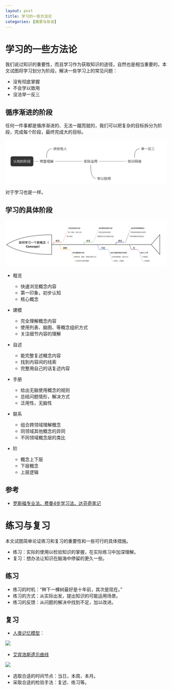 ```yaml
---
layout: post
title: 学习的一些方法论
categories: [摘录与杂谈]
---
```


# 学习的一些方法论

我们说过知识的重要性，而且学习作为获取知识的途径，自然也是相当重要的，本文试图将学习划分为阶段，解决一些学习上的常见问题：

+ 没有彻底掌握
+ 不会学以致用
+ 没法举一反三


## 循序渐进的阶段

任何一件事都是循序渐进的、无法一蹴而就的，我们可以把复杂的目标拆分为阶段，完成每个阶段，最终完成大的目标。


![](/assets/img/books/reading/2-1-1.png)

对于学习也是一样。


## 学习的具体阶段

![](/assets/img/books/reading/2-1-2.png)

+ 粗览
  + 快速浏览概念内容
  + 第一印象，初步认知
  + 核心概念


+ 建模
  + 完全理解概念内容
  + 使用列表、脑图、等概念组织方式
  + 关注细节内容的理解


+ 自述
  + 能完整复述概念内容
  + 找到内容间的线索
  + 完整用自己的话复述内容


+ 手册
  + 给出无脑使用概念的规则
  + 总结问题情形，解决方式
  + 泛用性，无脑性


+ 联系
  + 组合跨领域理解概念
  + 同领域其他概念的异同
  + 不同领域概念层的类比


+ 阶
  + 概念上下层
  + 下层概念
  + 上层逻辑


## 参考

+ [罗斯福专业法、费曼4步学习法、达芬奇笔记](https://zhuanlan.zhihu.com/p/100121940)


# 练习与复习

本文试图简单论证练习和复习的重要性和一些可行的具体措施。


+ 练习：实际的使用以检验知识的掌握，在实际练习中加深理解。
+ 复习：想办法让知识在脑海中停留的更久一些。


## 练习

+ 练习的时机：“种下一棵树最好是十年前，其次是现在。”
+ 练习的方式：从实际出发，提出知识的可能运用场景。
+ 练习的反馈：从问题的解决中找到不足，加以改进。


## 复习

+ [人类记忆模型](https://zhuanlan.zhihu.com/p/25050071)：

![](https://pic4.zhimg.com/80/v2-6d66188890ea70ececb529bb77cae2d3_1440w.jpg)

+ [艾宾浩斯遗忘曲线](https://zh.wikipedia.org/wiki/%E9%81%97%E5%BF%98%E6%9B%B2%E7%BA%BF)

![](https://upload.wikimedia.org/wikipedia/commons/thumb/4/4e/ForgettingCurve.svg/500px-ForgettingCurve.svg.png)


+ 选取合适的时间节点：当日，本周，本月。
+ 采取合适的检验手法：复述、练习等。

